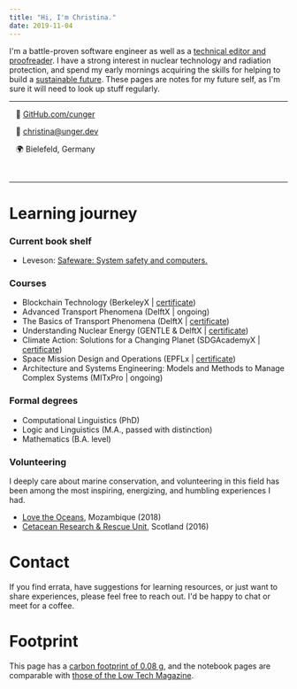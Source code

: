 ```yaml
---
title: "Hi, I'm Christina."
date: 2019-11-04
---
```



I'm a battle-proven software engineer as well as a [technical editor and proofreader](https://www.upwork.com/o/profiles/users/~011f9183b21c64c3bf/). I have a strong interest in nuclear technology and radiation protection, and spend my early mornings acquiring the skills for helping to build a [sustainable future](https://www.un.org/sustainabledevelopment/development-agenda/). These pages are notes for my future self, as I'm sure it will need to look up stuff regularly.

---

<div class="row">
  <div class="col-md-8" markdown="1">

  &nbsp;&nbsp; 💾 [GitHub.com/cunger](https://github.com/cunger/)

  &nbsp;&nbsp; 📝 christina@unger.dev

  &nbsp;&nbsp; 🌍 Bielefeld, Germany

  <!-- &nbsp;&nbsp; ️🛠 Julia, Fortran, Linux, Git -->

  <!-- &nbsp;&nbsp; 🤹‍♀️  -->
  </div>
</div>
&nbsp;

---

# Learning journey

### Current book shelf

* Leveson: [Safeware: System safety and computers.](http://sunnyday.mit.edu/book.html)

### Courses

* Blockchain Technology
  (BerkeleyX | [certificate](https://courses.edx.org/certificates/0e861a3aa10e44d6a5c98f82036acfb0))
* Advanced Transport Phenomena
  (DelftX | ongoing)
* The Basics of Transport Phenomena
  (DelftX | [certificate](https://courses.edx.org/certificates/037f03eb60a34a0cbf87bb7e409f313f))
* Understanding Nuclear Energy
  (GENTLE & DelftX | [certificate](https://courses.edx.org/certificates/8dec05e14fd846cdadffe75adeb91c07))
* Climate Action: Solutions for a Changing Planet
  (SDGAcademyX | [certificate](https://courses.edx.org/certificates/b78c0a1559314a75909cc6b03232e4f8))  
* Space Mission Design and Operations
  (EPFLx | [certificate](https://courses.edx.org/certificates/ba8373e783f54519bebdf080200197b7))
* Architecture and Systems Engineering: Models and Methods to Manage Complex Systems
  (MITxPro | ongoing)

### Formal degrees

* Computational Linguistics (PhD)
* Logic and Linguistics (M.A., passed with distinction)
* Mathematics (B.A. level)

### Volunteering

I deeply care about marine conservation, and volunteering in this field has been among the most inspiring, energizing, and humbling experiences I had.

* [Love the Oceans](https://lovetheoceans.org), Mozambique (2018)
* [Cetacean Research & Rescue Unit](http://www.crru.org.uk/), Scotland (2016)

# Contact

If you find errata, have suggestions for learning resources, or just want to share experiences, please feel free to reach out. I'd be happy to chat or meet for a coffee.

# Footprint

This page has a [carbon footprint of 0.08 g](https://www.websitecarbon.com/website/cunger-github-io-about/), and the notebook pages are comparable with [those of the Low Tech Magazine](https://solar.lowtechmagazine.com/2018/09/how-to-build-a-lowtech-website.html).
